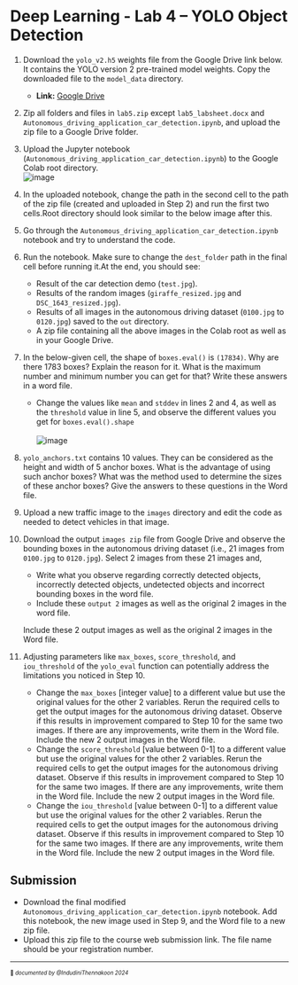 # Deep Learning - Lab 4 – YOLO Object Detection

1. Download the `yolo_v2.h5` weights file from the Google Drive link below. It contains the YOLO version 2 pre-trained model weights. Copy the downloaded file to the `model_data` directory.
   - **Link:** [Google Drive](https://drive.google.com/drive/folders/1ogvfqQsLADkVLWt64m-wABDfszHaE8EV?usp=sharing)

2. Zip all folders and files in `lab5.zip` except `lab5_labsheet.docx` and `Autonomous_driving_application_car_detection.ipynb`, and upload the zip file to a Google Drive folder.

3. Upload the Jupyter notebook (`Autonomous_driving_application_car_detection.ipynb`) to the Google Colab root directory. </br> ![image](https://github.com/user-attachments/assets/fd77cd15-5a1c-401c-bd33-362f48b3efdd)
4. In the uploaded notebook, change the path in the second cell to the path of the zip file (created and uploaded in Step 2) and run the first two cells.Root directory should look similar to the below image after this. 

5. Go through the `Autonomous_driving_application_car_detection.ipynb` notebook and try to understand the code.
6. Run the notebook. Make sure to change the `dest_folder` path in the final cell before running it.At the end, you should see:
     - Result of the car detection demo (`test.jpg`).
     - Results of the random images (`giraffe_resized.jpg` and `DSC_1643_resized.jpg`).
     - Results of all images in the autonomous driving dataset (`0100.jpg` to `0120.jpg`) saved to the `out` directory.
     - A zip file containing all the above images in the Colab root as well as in your Google Drive.

7. In the below-given cell, the shape of `boxes.eval()` is `(17834)`. Why are there 1783 boxes? Explain the reason for it. What is the maximum number and minimum number you can get for that? Write these answers in a word file.
     - Change the values like `mean` and `stddev` in lines 2 and 4, as well as the `threshold` value in line 5, and observe the different values you get for `boxes.eval().shape` </br></br> ![image](https://github.com/user-attachments/assets/61d20675-3902-49ac-9f8f-1d18b2d6d823)
8. `yolo_anchors.txt` contains 10 values. They can be considered as the height and width of 5 anchor boxes. What is the advantage of using such anchor boxes? What was the method used to determine the sizes of these anchor boxes? Give the answers to these questions in the Word file.

9. Upload a new traffic image to the `images` directory and edit the code as needed to detect vehicles in that image.

10. Download the output `images zip` file from Google Drive and observe the bounding boxes in the autonomous driving dataset (i.e., 21 images from `0100.jpg` to `0120.jpg`). Select 2 images from these 21 images and,
    - Write what you observe regarding correctly detected objects, incorrectly detected objects, undetected objects and incorrect bounding boxes in the word file.
    - Include these `output 2` images as well as the original 2 images in the word file. 

    Include these 2 output images as well as the original 2 images in the Word file.

12. Adjusting parameters like `max_boxes`, `score_threshold`, and `iou_threshold` of the `yolo_eval` function can potentially address the limitations you noticed in Step 10.

    - Change the `max_boxes` [integer value] to a different value but use the original values for the other 2 variables. Rerun the required cells to get the output images for the autonomous driving dataset. Observe if this results in improvement compared to Step 10 for the same two images. If there are any improvements, write them in the Word file. Include the new 2 output images in the Word file.
    - Change the `score_threshold` [value between 0-1] to a different value but use the original values for the other 2 variables. Rerun the required cells to get the output images for the autonomous driving dataset. Observe if this results in improvement compared to Step 10 for the same two images. If there are any improvements, write them in the Word file. Include the new 2 output images in the Word file.
    - Change the `iou_threshold` [value between 0-1] to a different value but use the original values for the other 2 variables. Rerun the required cells to get the output images for the autonomous driving dataset. Observe if this results in improvement compared to Step 10 for the same two images. If there are any improvements, write them in the Word file. Include the new 2 output images in the Word file.

## Submission

- Download the final modified `Autonomous_driving_application_car_detection.ipynb` notebook. Add this notebook, the new image used in Step 9, and the Word file to a new zip file.
- Upload this zip file to the course web submission link. The file name should be your registration number.
  
___________     
<sub><sup>📌 *documented by @IndudiniThennakoon 2024* </sup></sub>


